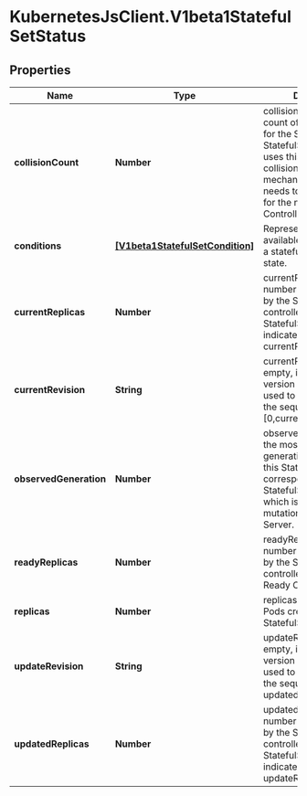 # KubernetesJsClient.V1beta1StatefulSetStatus

## Properties
Name | Type | Description | Notes
------------ | ------------- | ------------- | -------------
**collisionCount** | **Number** | collisionCount is the count of hash collisions for the StatefulSet. The StatefulSet controller uses this field as a collision avoidance mechanism when it needs to create the name for the newest ControllerRevision. | [optional] 
**conditions** | [**[V1beta1StatefulSetCondition]**](V1beta1StatefulSetCondition.md) | Represents the latest available observations of a statefulset&#39;s current state. | [optional] 
**currentReplicas** | **Number** | currentReplicas is the number of Pods created by the StatefulSet controller from the StatefulSet version indicated by currentRevision. | [optional] 
**currentRevision** | **String** | currentRevision, if not empty, indicates the version of the StatefulSet used to generate Pods in the sequence [0,currentReplicas). | [optional] 
**observedGeneration** | **Number** | observedGeneration is the most recent generation observed for this StatefulSet. It corresponds to the StatefulSet&#39;s generation, which is updated on mutation by the API Server. | [optional] 
**readyReplicas** | **Number** | readyReplicas is the number of Pods created by the StatefulSet controller that have a Ready Condition. | [optional] 
**replicas** | **Number** | replicas is the number of Pods created by the StatefulSet controller. | 
**updateRevision** | **String** | updateRevision, if not empty, indicates the version of the StatefulSet used to generate Pods in the sequence [replicas-updatedReplicas,replicas) | [optional] 
**updatedReplicas** | **Number** | updatedReplicas is the number of Pods created by the StatefulSet controller from the StatefulSet version indicated by updateRevision. | [optional] 


